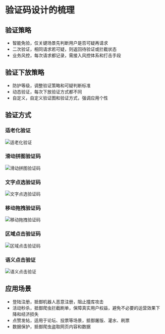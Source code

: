 # 验证码设计的梳理

## 验证策略

- 智能免验，仅关键场景先判断用户是否可疑再请求
- 二次验证，相同请求若可疑，则返回待验证或拦截状态
- 业务风控，每次请求都记录，需接入风控体系和打击手段

## 验证下放策略

- 防护等级，调整验证策略和可疑判断标准
- 动态验证，每次下放验证方式都不同
- 自定义，自定义验证图和验证方式，强调应用个性

## 验证方式

### 适老化验证

<img src="https://s1.ax1x.com/2022/09/15/vxo8pT.png" alt="适老化验证" style="max-width: 300px">

### 滑动拼图验证码

<img src="https://s1.ax1x.com/2022/09/15/vxoK7n.png" alt="滑动拼图验证码" style="max-width: 700px">

### 文字点选验证码

<img src="https://s1.ax1x.com/2022/09/15/vxou0s.png" alt="文字点选验证码" style="max-width: 700px">

### 移动拖拽验证码

<img src="https://s1.ax1x.com/2022/09/15/vxoZ6g.png" alt="移动拖拽验证码" style="max-width: 400px">

### 区域点击验证码

<img src="https://s1.ax1x.com/2022/09/15/vxoV1S.png" alt="区域点击验证码" style="max-width: 400px">

### 语义点击验证

<img src="https://s1.ax1x.com/2022/09/15/vxoEp8.png" alt="语义点击验证" style="max-width: 300px">

## 应用场景

- 登陆注册，抵御机器人恶意注册，阻止撞库攻击
- 活动秒杀，抵御爬虫拦截刷单，保障真实用户权益，避免不必要的运营效果下降和经济损失
- 点赞发帖，适用于论坛、投票等场景，抵御屠版、灌水、刷票
- 数据保护，抵御爬虫盗取网页内容和数据
